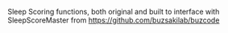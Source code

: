 Sleep Scoring functions, both original and built to interface with SleepScoreMaster from https://github.com/buzsakilab/buzcode
